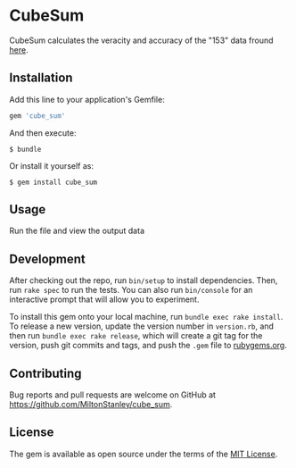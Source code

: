 # CubeSum

CubeSum calculates the veracity and accuracy of the "153" data fround [here](http://home.earthlink.net/~bobseller1/id89.html).


## Installation

Add this line to your application's Gemfile:

```ruby
gem 'cube_sum'
```

And then execute:

    $ bundle

Or install it yourself as:

    $ gem install cube_sum

## Usage

Run the file and view the output data

## Development

After checking out the repo, run `bin/setup` to install dependencies. Then, run `rake spec` to run the tests. You can also run `bin/console` for an interactive prompt that will allow you to experiment.

To install this gem onto your local machine, run `bundle exec rake install`. To release a new version, update the version number in `version.rb`, and then run `bundle exec rake release`, which will create a git tag for the version, push git commits and tags, and push the `.gem` file to [rubygems.org](https://rubygems.org).

## Contributing

Bug reports and pull requests are welcome on GitHub at https://github.com/MiltonStanley/cube_sum.

## License

The gem is available as open source under the terms of the [MIT License](https://opensource.org/licenses/MIT).
